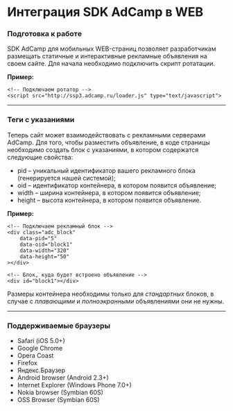# Интеграция SDK AdCamp в WEB

### Подготовка к работe
SDK AdCamp для мобильных WEB-страниц позволяет разработчикам размещать статичные и интерактивные рекламные объявления на своем сайте. Для начала необходимо подключить скрипт ротатации. 

**Пример:**
```
<!-- Подключаем ротатор -->
<script src="http://ssp3.adcamp.ru/loader.js" type="text/javascript">
```
* * *
### Теги с указаниями
Теперь сайт может взаимодействовать с рекламными серверами AdCamp. Для того, чтобы разместить объявление, в коде страницы необходимо создать блок с указаниями, в котором содержатся следующие свойства:
- pid – уникальный идентификатор вашего рекламного блока (генерируется нашей системой);
- oid – идентификатор контейнера, в котором появится объявление;
- width – ширина контейнера, в котором появится объявление;
- height – высота контейнера, в котором появится объявление.

**Пример:**
```
<!-- Подключаем рекламный блок -->
<div class="adc_block" 
	data-pid="5"
	data-oid="block1" 
	data-width="320" 
	data-height="50" 
></div>

<!-- Блок, куда будет встроено объявление -->
<div id="block1"></div>
```
Размеры контейнера необходимы только для _стандартных_ блоков, в случае с _плавающими_ и _полноэкранными_ объявлениями они не нужны.
* * *
### Поддерживаемые браузеры

- Safari (iOS 5.0+)
- Google Chrome
- Opera Coast
- Firefox
- Яндекс.Браузер
- Android browser (Android 2.3+)
- Internet Explorer (Windows Phone 7.0+)
- Nokia browser (Symbian 60S)
- OSS Browser (Symbian 60S)




